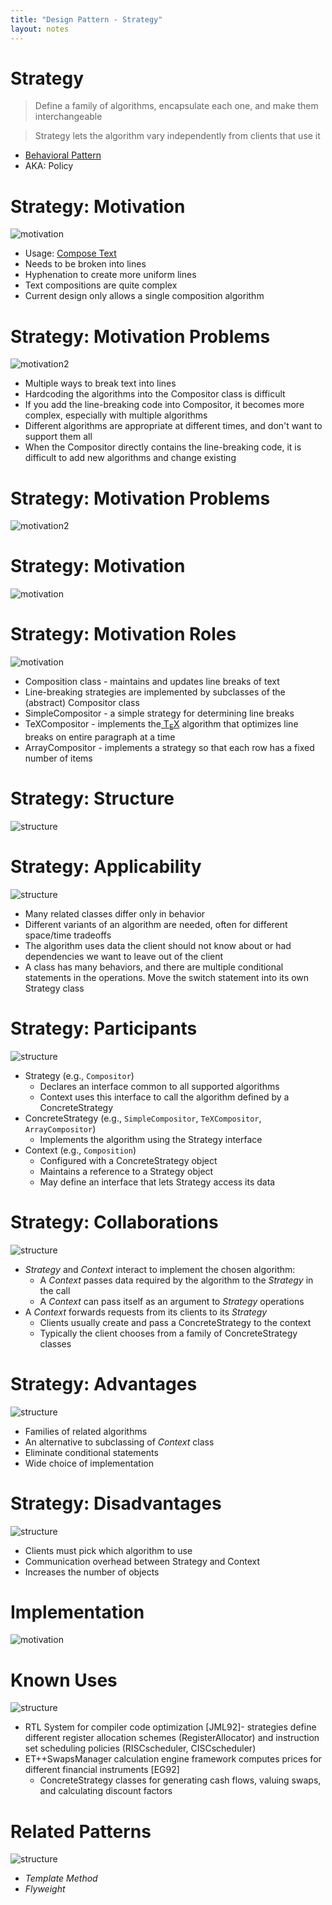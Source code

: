 ```yaml
---
title: "Design Pattern - Strategy"
layout: notes
---
```


[behavioral]: https://www.cs.bgsu.edu/mdecke/classes/software_architecture/notes/design_patterns.html#/23
[motivation]:  /images/design-patterns/strategy/motivation.svg
[motivation2]: /images/design-patterns/strategy/motivation2.svg
[tex]: https://en.wikipedia.org/wiki/TeX

[motivation]: /images/design-patterns/strategy/example.svg
[structure]: /images/design-patterns/strategy/structure.svg

# Strategy
> Define a family of algorithms, encapsulate each one, and make them interchangeable

> Strategy lets the algorithm vary independently from clients that use it

* [Behavioral Pattern][behavioral]
* AKA: Policy

# Strategy: Motivation
![motivation]

* Usage: [Compose Text](https://helpx.adobe.com/indesign/using/text-composition.html)
* Needs to be broken into lines
* Hyphenation to create more uniform lines
* Text compositions are quite complex
* Current design only allows a single composition algorithm

# Strategy: Motivation Problems
![motivation2]

* Multiple ways to break text into lines
* Hardcoding the algorithms into the Compositor class is difficult
* If you add the line-breaking code into Compositor, it becomes more complex, especially with multiple algorithms
* Different algorithms are appropriate at different times, and don't want to support them all
* When the Compositor directly contains the line-breaking code, it is difficult to add new algorithms and change existing
	
# Strategy: Motivation Problems
![motivation2]

<script src="https://gist.github.com/mjdecker/db5d422ecd902d96b577218496c75b47.js?file=StrategySwitch.cpp"></script>

# Strategy: Motivation
![motivation]

# Strategy: Motivation Roles
![motivation]

* Composition class - maintains and updates line breaks of text
* Line-breaking strategies are implemented by subclasses of the (abstract) Compositor class
* SimpleCompositor - a simple strategy for determining line breaks
* TeXCompositor - implements the[ T<sub>E</sub>X][tex] algorithm that optimizes line breaks on entire paragraph at a time
* ArrayCompositor - implements a strategy so that each row has a fixed number of items

# Strategy: Structure
![structure]

# Strategy: Applicability
![structure]

* Many related classes differ only in behavior
* Different variants of an algorithm are needed, often for different space/time tradeoffs
* The algorithm uses data the client should not know about or had dependencies we want to leave out of the client
* A class has many behaviors, and there are multiple conditional statements in the operations. Move the switch statement into its own Strategy class

# Strategy: Participants
![structure]

* Strategy (e.g., `Compositor`)
	* Declares an interface common to all supported algorithms
	* Context uses this interface to call the algorithm defined by a ConcreteStrategy
* ConcreteStrategy (e.g., `SimpleCompositor`, `TeXCompositor`, `ArrayCompositor`)
	* Implements the algorithm using the Strategy interface
* Context (e.g., `Composition`)
	* Configured with a ConcreteStrategy object
	* Maintains a reference to a Strategy object
	* May define an interface that lets Strategy access its data

# Strategy: Collaborations
![structure]

* *Strategy* and *Context* interact to implement the chosen algorithm:
	* A *Context* passes data required by the algorithm to the *Strategy* in the call
	* A *Context* can pass itself as an argument to *Strategy* operations
* A *Context* forwards requests from its clients to its *Strategy*
	* Clients usually create and pass a ConcreteStrategy to the context
	* Typically the client chooses from a family of ConcreteStrategy classes 

# Strategy: Advantages
![structure]

* Families of related algorithms
* An alternative to subclassing of *Context* class
* Eliminate conditional statements
* Wide choice of implementation

# Strategy: Disadvantages
![structure]

* Clients must pick which algorithm to use
* Communication overhead between Strategy and Context
* Increases the number of objects

# Implementation
![motivation]

<script src="https://gist.github.com/mjdecker/db5d422ecd902d96b577218496c75b47.js?file=StrategyCompositor.cpp"></script>

# Known Uses
![structure]

* RTL System for compiler code optimization [JML92]- strategies define different register allocation schemes (RegisterAllocator) and instruction set scheduling policies (RISCscheduler, CISCscheduler)
* ET++SwapsManager calculation engine framework computes prices for different financial instruments [EG92]
	* ConcreteStrategy classes for generating cash flows, valuing swaps, and calculating discount factors

# Related Patterns
![structure]

* *Template Method*  
* *Flyweight*

